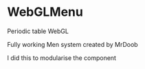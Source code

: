 # WebGLMenu
Periodic table WebGL


Fully working Men system created by MrDoob

I did this to modularise the component
 
